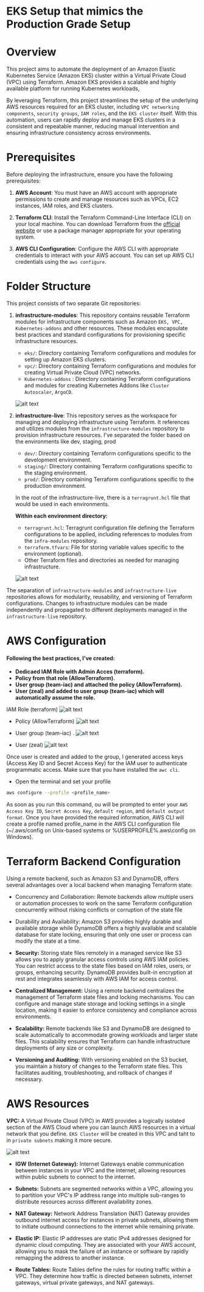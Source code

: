 # EKS Setup that mimics the Production Grade Setup


# Overview

This project aims to automate the deployment of an Amazon Elastic Kubernetes Service (Amazon EKS) cluster within a Virtual Private Cloud (VPC) using Terraform. Amazon EKS provides a scalable and highly available platform for running Kubernetes workloads, 

By leveraging Terraform, this project streamlines the setup of the underlying AWS resources required for an EKS cluster, including `VPC networking components`, `security groups`, `IAM roles`, and the `EKS cluster` itself. With this automation, users can rapidly deploy and manage EKS clusters in a consistent and repeatable manner, reducing manual intervention and ensuring infrastructure consistency across environments.


# Prerequisites

Before deploying the infrastructure, ensure you have the following prerequisites:

1. **AWS Account**: You must have an AWS account with appropriate permissions to create and manage resources such as VPCs, EC2 instances, IAM roles, and EKS clusters.

2. **Terraform CLI**: Install the Terraform Command-Line Interface (CLI) on your local machine. You can download Terraform from the [official website](https://www.terraform.io/downloads.html) or use a package manager appropriate for your operating system.

3. **AWS CLI Configuration**: Configure the AWS CLI with appropriate credentials to interact with your AWS account. You can set up AWS CLI credentials using the `aws configure`.


# Folder Structure

This project consists of two separate Git repositories:

1. **infrastructure-modules**: This repository contains reusable Terraform modules for infrastructure components such as Amazon `EKS, VPC, Kubernetes-addons` and other resources. These modules encapsulate best practices and standard configurations for provisioning specific infrastructure resources.

   - `eks/`: Directory containing Terraform configurations and modules for setting up Amazon EKS clusters.
   - `vpc/`: Directory containing Terraform configurations and modules for creating Virtual Private Cloud (VPC) networks.
   - `Kubernetes-addons` : Directory containing Terraform configurations and modules for creating Kubernetes Addons like `Cluster Autoscaler`, `ArgoCD`.

   ![alt text](images/infra-modules.png)

2. **infrastructure-live**: This repository serves as the workspace for managing and deploying infrastructure using Terraform. It references and utilizes modules from the `infrastructure-modules` repository to provision infrastructure resources. I've separated the folder based on the environments like dev, staging, prod

   - `dev/`: Directory containing Terraform configurations specific to the development environment.
   - `staging/`: Directory containing Terraform configurations specific to the staging environment.
   - `prod/`: Directory containing Terraform configurations specific to the production environment.

   In the root of the infrastructure-live, there is a `terragrunt.hcl` file that would be used in each environments.
    
    **Within each environment directory:**
     - `terragrunt.hcl`: Terragrunt configuration file defining the Terraform configurations to be applied, including references to modules from the `infra-modules` repository.
     - `terraform.tfvars`: File for storing variable values specific to the environment (optional).
     - Other Terraform files and directories as needed for managing infrastructure.

    ![alt text](images/infra-live.png)

The separation of `infrastructure-modules` and `infrastructure-live` repositories allows for modularity, reusability, and versioning of Terraform configurations. Changes to infrastructure modules can be made independently and propagated to different deployments managed in the `infrastructure-live` repository.


# AWS Configuration
#### Following the best practices, I've created:

- **Dedicaed IAM Role with Admin Acces (terraform).**
- **Policy from that role (AllowTerraform).**
- **User group (team-iac) and attached the policy (AllowTerraform).**
- **User (zeal) and added to user group (team-iac) which will automatically assume the role.**

IAM Role (terraform)
![alt text](images/Role.png)

- Policy (AllowTerraform)
![alt text](images/policy.png)

- User group (team-iac) .
![alt text](images/group.png)

- User (zeal) 
![alt text](images/user.png)

Once user is created and added to the group, I generated access keys (Access Key ID and Secret Access Key) for the IAM user  to authenticate programmatic access. Make sure that you have installed the `awc cli`.
- Open the terminal and set your profile 

```bash
aws configure --profile <profile_name>
```
As soon as you run this command, ou will be prompted to enter your `AWS Access Key ID`, `Secret Access Key`, `default region`, and `default output format`. Once you have provided the required information, AWS CLI will create a profile named profile_name in the AWS CLI configuration file (~/.aws/config on Unix-based systems or %USERPROFILE%\.aws\config on Windows).


# Terraform Backend Configuration
Using a remote backend, such as Amazon S3 and DynamoDB, offers several advantages over a local backend when managing Terraform state:

- Concurrency and Collaboration: 
Remote backends allow multiple users or automation processes to work on the same Terraform configuration concurrently without risking conflicts or corruption of the state file

- Durability and Availability:
Amazon S3 provides highly durable and available storage while DynamoDB offers a highly available and scalable database for state locking, ensuring that only one user or process can modify the state at a time.

- **Security:**
Storing state files remotely in a managed service like S3 allows you to apply granular access controls using AWS IAM policies. You can restrict access to the state files based on IAM roles, users, or groups, enhancing security.
DynamoDB provides built-in encryption at rest and integrates seamlessly with AWS IAM for access control.

- **Centralized Management:**
Using a remote backend centralizes the management of Terraform state files and locking mechanisms. You can configure and manage state storage and locking settings in a single location, making it easier to enforce consistency and compliance across environments.

- **Scalability:**
Remote backends like S3 and DynamoDB are designed to scale automatically to accommodate growing workloads and larger state files. This scalability ensures that Terraform can handle infrastructure deployments of any size or complexity.

- **Versioning and Auditing:**
With versioning enabled on the S3 bucket, you maintain a history of changes to the Terraform state files. This facilitates auditing, troubleshooting, and rollback of changes if necessary.



# AWS Resources 


**VPC:** A Virtual Private Cloud (VPC) in AWS provides a logically isolated section of the AWS Cloud where you can launch AWS resources in a virtual network that you define. `EKS Cluster` will be created in this VPC and taht to in `private subnets` making it more secure.

![alt text](images/eks-arch.png)

- **IGW (Internet Gateway):** Internet Gateways enable communication between instances in your VPC and the internet, allowing resources within public subnets to connect to the internet.

- **Subnets:** Subnets are segmented networks within a VPC, allowing you to partition your VPC's IP address range into multiple sub-ranges to distribute resources across different availability zones.

- **NAT Gateway:** Network Address Translation (NAT) Gateway provides outbound internet access for instances in private subnets, allowing them to initiate outbound connections to the internet while remaining private.

- **Elastic IP:** Elastic IP addresses are static IPv4 addresses designed for dynamic cloud computing. They are associated with your AWS account, allowing you to mask the failure of an instance or software by rapidly remapping the address to another instance.

- **Route Tables:** Route Tables define the rules for routing traffic within a VPC. They determine how traffic is directed between subnets, internet gateways, virtual private gateways, and NAT gateways.


